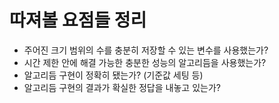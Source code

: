 # 따져볼 요점들 정리

- 주어진 크기 범위의 수를 충분히 저장할 수 있는 변수를 사용했는가?
- 시간 제한 안에 해결 가능한 충분한 성능의 알고리듬을 사용했는가?
- 알고리듬 구현이 정확히 됐는가? (기준값 세팅 등)
- 알고리듬 구현의 결과가 확실한 정답을 내놓고 있는가?
